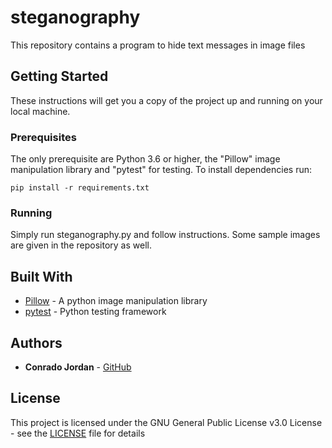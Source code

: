 # steganography

This repository contains a program to hide text messages in image files

## Getting Started

These instructions will get you a copy of the project up and running on your local machine.

### Prerequisites

The only prerequisite are Python 3.6 or higher, the "Pillow" image manipulation library and "pytest" for testing. To install dependencies run:

```
pip install -r requirements.txt
```

### Running

Simply run steganography.py and follow instructions. Some sample images are given in the repository as well.


## Built With

* [Pillow](https://pillow.readthedocs.io/en/stable/) - A python image manipulation library
* [pytest](https://docs.pytest.org/en/latest/) - Python testing framework


## Authors

* **Conrado Jordan** - [GitHub](https://github.com/conradojordan/)


## License

This project is licensed under the GNU General Public License v3.0 License - see the [LICENSE](LICENSE) file for details
